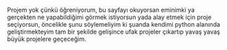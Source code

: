 Projem yok çünkü öğreniyorum, bu sayfayı okuyorsan eminimki ya gerçekten ne yapabildiğimi görmek istiyorsun yada alay etmek için proje seçiyorsun, öncelikle şunu söylemeliyim ki şuanda kendimi python alanında geliştirmekteyim tam bir şekilde gelişince ufak projeler çıkartıp yavaş yavaş büyük projelere geçeceğim.
